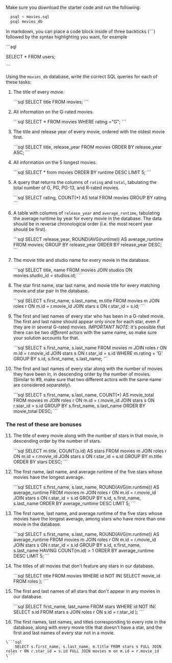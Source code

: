 Make sure you download the starter code and run the following:

```sh
  psql < movies.sql
  psql movies_db
```

In markdown, you can place a code block inside of three backticks (```) followed by the syntax highlighting you want, for example

\```sql

SELECT \* FROM users;

\```

Using the `movies_db` database, write the correct SQL queries for each of these tasks:

1. The title of every movie.

    \```sql
        SELECT title
            FROM movies;
    \```

2. All information on the G-rated movies.

    \```sql
        SELECT *
            FROM movies
            WHERE rating ="G";
    \```

3. The title and release year of every movie, ordered with the
    oldest movie first.

    \```sql
        SELECT title, release_year
            FROM movies
            ORDER BY release_year ASC;
    \```

4. All information on the 5 longest movies.

    \```sql
        SELECT *
            from movies
            ORDER BY runtime DESC
            LIMIT 5;
    \```

5. A query that returns the columns of `rating` and `total`, tabulating the
    total number of G, PG, PG-13, and R-rated movies.

    \```sql
        SELECT rating, COUNT(*) AS total
            FROM movies
            GROUP BY rating
    \```

6. A table with columns of `release_year` and `average_runtime`,
    tabulating the average runtime by year for every movie in the database. The data should be in reverse chronological order (i.e. the most recent year should be first).

    \```sql
        SELECT release_year, ROUND(AVG(runtime)) AS average_runtime
            FROM movies;
            GROUP BY release_year
            ORDER BY release_year DESC;
    \```

7. The movie title and studio name for every movie in the
    database.

    \```sql
        SELECT title, name
            FROM movies
            JOIN studios ON movies.studio_id = studios.id;
    \```

8. The star first name, star last name, and movie title for every
    matching movie and star pair in the database.

    \```sql
        SELECT s.first_name, s.last_name, m.title
            FROM movies m
            JOIN roles r
            ON m.id = r.movie_id
            JOIN stars s
            ON r.star_id = s.id;
    \```

9. The first and last names of every star who has been in a G-rated movie. The first and last name should appear only once for each star, even if they are in several G-rated movies. *IMPORTANT NOTE*: it's possible that there can be two *different* actors with the same name, so make sure your solution accounts for that.

    \```sql
        SELECT s.first_name, s.last_name
            FROM movies m
            JOIN roles r
            ON m.id = r.movie_id
            JOIN stars s
            ON r.star_id = s.id
            WHERE m.rating = 'G'
            GROUP BY s.id, s.first_name, s.last_name;
    \```

10. The first and last names of every star along with the number
    of movies they have been in, in descending order by the number of movies. (Similar to #9, make sure
    that two different actors with the same name are considered separately).

    \```sql
        SELECT s.first_name, s.last_name, COUNT(*) AS movie_total
            FROM movies m
            JOIN roles r
            ON m.id = r.movie_id
            JOIN stars s
            ON r.star_id = s.id
            GROUP BY s.first_name, s.last_name
            ORDER BY movie_total DESC;
    \```

### The rest of these are bonuses

11. The title of every movie along with the number of stars in
    that movie, in descending order by the number of stars.

    \```sql
        SELECT m.title, COUNT(s.id) AS stars
            FROM movies m
            JOIN roles r
            ON m.id = r.movie_id
            JOIN stars s
            ON r.star_id = s.id
            GROUP BY m.title
            ORDER BY stars DESC;
    \```

12. The first name, last name, and average runtime of the five
    stars whose movies have the longest average.

    \```sql
        SELECT s.first_name, s.last_name, ROUND(AVG(m.runtime)) AS average_runtime
                FROM movies m
                JOIN roles r
                ON m.id = r.movie_id
                JOIN stars s
                ON r.star_id = s.id
                GROUP BY s.id, s.first_name, s.last_name
                ORDER BY average_runtime DESC
                LIMIT 5;
    \```
13. The first name, last name, and average runtime of the five
    stars whose movies have the longest average, among stars who have more than one movie in the database.

    \```sql
        SELECT s.first_name, s.last_name, ROUND(AVG(m.runtime)) AS average_runtime
            FROM movies m
            JOIN roles r
            ON m.id = r.movie_id
            JOIN stars s
            ON r.star_id = s.id
            GROUP BY s.id, s.first_name, s.last_name
            HAVING COUNT(m.id) > 1
            ORDER BY average_runtime DESC
            LIMIT 5;
    \```

14. The titles of all movies that don't feature any stars in our
    database.

    \```sql
        SELECT title
            FROM movies
            WHERE id NOT IN(
                SELECT movie_id
                FROM roles
            );
    \```

15. The first and last names of all stars that don't appear in any movies in our database.

    \```sql
        SELECT first_name, last_name
        FROM stars
        WHERE id NOT IN(
            SELECT s.id
            FROM stars s
            JOIN roles r
            ON s.id = r.star_id
        );
    \```

1.   The first names, last names, and titles corresponding to every role in the database, along with every movie title that doesn't have a star, and the first and last names of every star not in a movie.

    \```sql
        SELECT s.first_name, s.last_name, m.title FROM stars s FULL JOIN roles r ON r.star_id = s.id FULL JOIN movies m on m.id = r.movie_id
    \```
